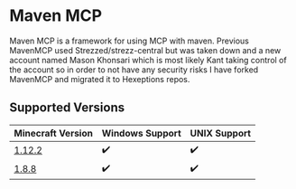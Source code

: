 # Maven MCP

Maven MCP is a framework for using MCP with maven. Previous MavenMCP used Strezzed/strezz-central but was taken down and a new account named Mason Khonsari which is most likely Kant taking control of the account so in order to not have any security risks I have forked MavenMCP and migrated it to Hexeptions repos.

## Supported Versions 

| Minecraft Version                                          | Windows Support    | UNIX Support       |
| ---------------------------------------------------------- | ------------------ | ------------------ |
| [1.12.2](https://github.com/Tecnio/MavenMCP/tree/1.12.2) | :heavy_check_mark: |	:heavy_check_mark: |
| [1.8.8](https://github.com/Tecnio/MavenMCP/tree/1.8.8)   | :heavy_check_mark: |	:heavy_check_mark: |

